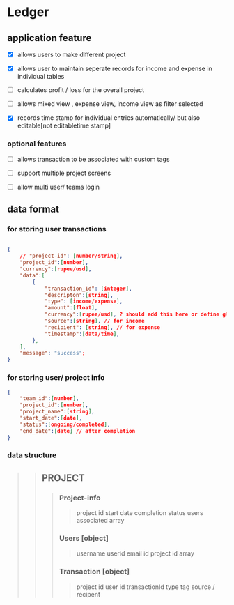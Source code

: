 Ledger
======

application feature
-------------------
- [x]  allows users to make different project
  
- [x]  allows user to maintain seperate records for income and expense in
    individual tables

- [ ]  calculates profit / loss for the overall project

- [ ]  allows mixed view , expense view, income view as filter selected

- [x]  records time stamp for individual entries automatically/ but also editable[not editabletime stamp]


### optional features

- [ ] allows transaction to be associated with custom tags

- [ ] support multiple project screens

- [ ] allow multi user/ teams login


data format
-----------

### for storing user transactions

```json

{   
    // "project-id": [number/string],
    "project_id":[number],
    "currency":[rupee/usd],
    "data":[
        {
            "transaction_id": [integer],
            "descripton":[string],
            "type": [income/expense],
            "amount":[float],
            "currency":[rupee/usd], ? should add this here or define globally
            "source":[string], // for income
            "recipient": [string], // for expense
            "timestamp":[data/time],
        },
    ],
    "message": "success";
}

```

### for storing user/ project info

```json
{
    "team_id":[number],
    "project_id":[number],
    "project_name":[string],
    "start_date":[date],
    "status":[ongoing/completed],
    "end_date":[date] // after completion
}
```
### data structure


>> ## PROJECT
>>> ### Project-info
>>>> project id
>>>> start date
>>>> completion status
>>>> users associated array
>>> ### Users [object]
>>>> username
>>>> userid
>>>> email id
>>>> project id array
>>> ### Transaction [object]
>>>> project id
>>>> user id
>>>> transactionId
>>>> type
>>>> tag
>>>> source / recipent

